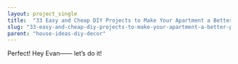 ```yaml
---
layout: project_single
title:  "33 Easy and Cheap DIY Projects to Make Your Apartment a Better Place"
slug: "33-easy-and-cheap-diy-projects-to-make-your-apartment-a-better-place"
parent: "house-ideas-diy-decor"
---
```

Perfect! Hey Evan—— let’s do it!